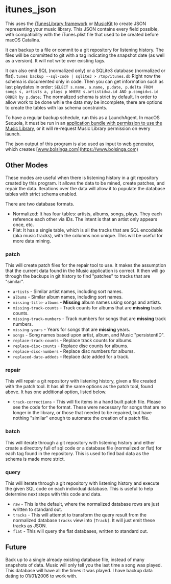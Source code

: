 # itunes_json
This uses the [iTunesLibrary framework](https://developer.apple.com/documentation/ituneslibrary) or [MusicKit](https://developer.apple.com/musickit/) to create JSON representing your music library. This JSON contains every field possible, with compatibility with the iTunes.plist file that used to be created before macOS Catalina.

It can backup to a file or commit to a git repository for listening history. The files will be committed to git with a tag indicating the snapshot date (as well as a version). It will not write over existing tags.

It can also emit SQL (normalized only) or a SQLite3 database (normalized or flat). `tunes backup --sql-code | sqlite3 > /tmp/itunes.db` Right now the schema is documented only in code. Then you can get information such as last playdates in order: `SELECT s.name, a.name, p.date, p.delta FROM songs s, artists a, plays p WHERE s.artistid=a.id AND p.songid=s.id ORDER by p.date;`
The normalized schema is strict by default. In order to allow work to be done while the data may be incomplete, there are options to create the tables with lax schema constraints.

To have a regular backup schedule, run this as a LaunchAgent. In macOS Sequoia, it must be run in an [application bundle with permission to use the Music Library](https://github.com/bolsinga/iTunesJson), or it will re-request Music Library permission on every launch.

The json output of this program is also used as input to [web generator](https://github.com/bolsinga/web_generator), which creates [www.bolsinga.com](https://www.bolsinga.com)

## Other Modes

These modes are useful when there is listening history in a git repository created by this program. It allows the data to be mined, create patches, and repair the data. Iterations over the data will allow it to populate the database tables with strict schema enabled.

There are two database formats.
- Normalized: It has four tables: artists, albums, songs, plays. They each reference each other via IDs. The intent is that an artist only appears once, etc.
- Flat: It has a single table, which is all the tracks that are SQL encodable (aka music tracks), with the columns non unique. This will be useful for more data mining.

### patch
This will create patch files for the repair tool to use. It makes the assumption that the current data found in the Music application is correct. It then will go through the backups in git history to find "patches" to tracks that are "similar".

- `artists` - Similar artist names, including sort names.
- `albums` - Similar album names, including sort names.
- `missing-title-albums` - **Missing** album names using songs and artists.
- `missing-track-counts` - Track counts for albums that are **missing** track counts.
- `missing-track-numbers` - Track numbers for songs that are **missing** track numbers.
- `missing-years` - Years for songs that are **missing** years.
- `songs` - Song names based upon artist, album, and Music "persistentID".
- `replace-track-counts` - Replace track counts for albums.
- `replace-disc-counts` - Replace disc counts for albums.
- `replace-disc-numbers` - Replace disc numbers for albums.
- `replaced-date-addeds` - Replace date added for a track.

### repair
This will repair a git repository with listening history, given a file created with the patch tool. It has all the same options as the patch tool, found above. It has one additional option, listed below.

- `track-corrections` - This will fix items in a hand built patch file. Please see the code for the format. These were necessary for songs that are no longer in the library, or those that needed to be repaired, but have nothing "similar" enough to automate the creation of a patch file.

### batch
This will iterate through a git repository with listening history and either create a directory full of sql code or a database file (normalized or flat) for each tag found in the repository. This is used to find bad data as the schema is made more strict.

### query
This will iterate through a git repository with listening history and execute the given SQL code on each individual database. This is useful to help determine next steps with this code and data.

- `raw` - This is the default, where the normalized database rows are just written to standard out.
- `tracks` - This will attempt to transform the query result from the normalized database `tracks` view into `[Track]`. It will just emit these tracks as JSON.
- `flat` - This will query the flat databases, written to standard out.

## Future
Back up to a single already existing database file, instead of many snapshots of data. Music will only tell you the last time a song was played. This database will have all the times it was played. I have backup data dating to 01/01/2006 to work with.
